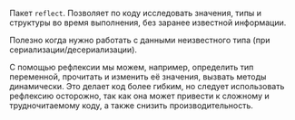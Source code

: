 Пакет `reflect`.
Позволяет по коду исследовать значения, типы и структуры во время выполнения, без заранее известной информации.

Полезно когда нужно работать с данными неизвестного типа (при сериализации/десериализации).

С помощью рефлексии мы можем, например, определить тип переменной, прочитать и изменить её значения, вызвать методы динамически. Это делает код более гибким, но следует использовать рефлексию осторожно, так как она может привести к сложному и трудночитаемому коду, а также снизить производительность.

